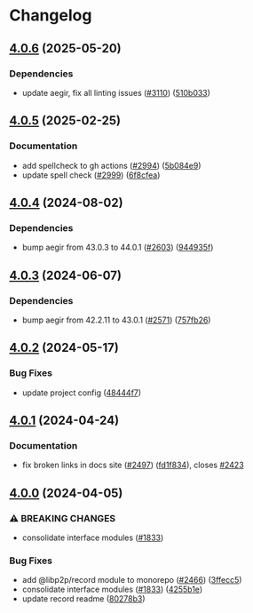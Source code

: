 # Changelog

## [4.0.6](https://github.com/libp2p/js-libp2p/compare/record-v4.0.5...record-v4.0.6) (2025-05-20)


### Dependencies

* update aegir, fix all linting issues ([#3110](https://github.com/libp2p/js-libp2p/issues/3110)) ([510b033](https://github.com/libp2p/js-libp2p/commit/510b033f6b15358c7fae21486c3b09e730aa26cd))

## [4.0.5](https://github.com/libp2p/js-libp2p/compare/record-v4.0.4...record-v4.0.5) (2025-02-25)


### Documentation

* add spellcheck to gh actions ([#2994](https://github.com/libp2p/js-libp2p/issues/2994)) ([5b084e9](https://github.com/libp2p/js-libp2p/commit/5b084e9682a572e82f7907714d7807b3b9856326))
* update spell check ([#2999](https://github.com/libp2p/js-libp2p/issues/2999)) ([6f8cfea](https://github.com/libp2p/js-libp2p/commit/6f8cfeafb2f6ddc231a85ca369fb33cf759940f7))

## [4.0.4](https://github.com/libp2p/js-libp2p/compare/record-v4.0.3...record-v4.0.4) (2024-08-02)


### Dependencies

* bump aegir from 43.0.3 to 44.0.1 ([#2603](https://github.com/libp2p/js-libp2p/issues/2603)) ([944935f](https://github.com/libp2p/js-libp2p/commit/944935f8dbcc1083e4cb4a02b49a0aab3083d3d9))

## [4.0.3](https://github.com/libp2p/js-libp2p/compare/record-v4.0.2...record-v4.0.3) (2024-06-07)


### Dependencies

* bump aegir from 42.2.11 to 43.0.1 ([#2571](https://github.com/libp2p/js-libp2p/issues/2571)) ([757fb26](https://github.com/libp2p/js-libp2p/commit/757fb2674f0a3e06fd46d3ff63f7f461c32d47d2))

## [4.0.2](https://github.com/libp2p/js-libp2p/compare/record-v4.0.1...record-v4.0.2) (2024-05-17)


### Bug Fixes

* update project config ([48444f7](https://github.com/libp2p/js-libp2p/commit/48444f750ebe3f03290bf70e84d7590edc030ea4))

## [4.0.1](https://github.com/libp2p/js-libp2p/compare/record-v4.0.0...record-v4.0.1) (2024-04-24)


### Documentation

* fix broken links in docs site ([#2497](https://github.com/libp2p/js-libp2p/issues/2497)) ([fd1f834](https://github.com/libp2p/js-libp2p/commit/fd1f8343db030d74cd08bca6a0cffda93532765f)), closes [#2423](https://github.com/libp2p/js-libp2p/issues/2423)

## [4.0.0](https://github.com/libp2p/js-libp2p/compare/record-v3.0.4...record-v4.0.0) (2024-04-05)


### ⚠ BREAKING CHANGES

* consolidate interface modules ([#1833](https://github.com/libp2p/js-libp2p/issues/1833))

### Bug Fixes

* add @libp2p/record module to monorepo ([#2466](https://github.com/libp2p/js-libp2p/issues/2466)) ([3ffecc5](https://github.com/libp2p/js-libp2p/commit/3ffecc5bfe806a678c1b0228ff830f1811630718))
* consolidate interface modules ([#1833](https://github.com/libp2p/js-libp2p/issues/1833)) ([4255b1e](https://github.com/libp2p/js-libp2p/commit/4255b1e2485d31e00c33efa029b6426246ea23e3))
* update record readme ([80278b3](https://github.com/libp2p/js-libp2p/commit/80278b36b0679f03dd4b206114ba1bc3275f99c1))
